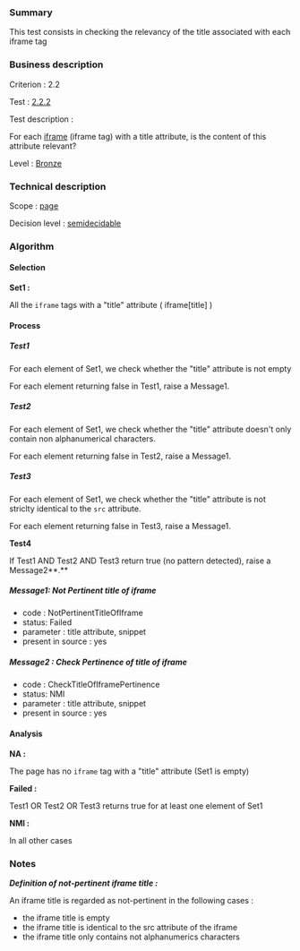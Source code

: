 ### Summary

This test consists in checking the relevancy of the title associated
with each iframe tag

### Business description

Criterion : 2.2

Test : [2.2.2](http://accessiweb.org/index.php/accessiweb-22-english-version.html#test-2-2-2)

Test description :

For each
[iframe](http://accessiweb.org/index.php/glossary-76.html#mCadreEnLigne)
(iframe tag) with a title attribute, is the content of this attribute
relevant?

Level : [Bronze](/en/category/rules-design/accessiweb-11/level/bronze)

### Technical description

Scope : [page](/en/category/rules-design/accessiweb-11/scope/page)

Decision level :
[semidecidable](/en/category/rules-design/accessiweb-11/decision-level/semidecidable)

### Algorithm

#### Selection

**Set1 :**

All the `iframe` tags with a "title" attribute ( iframe[title] )

#### Process

##### Test1

For each element of Set1, we check whether the "title" attribute is not
empty

For each element returning false in Test1, raise a Message1.

##### Test2

For each element of Set1, we check whether the "title" attribute doesn't
only contain non alphanumerical characters.

For each element returning false in Test2, raise a Message1.

##### Test3

For each element of Set1, we check whether the "title" attribute is not
striclty identical to the `src` attribute.

For each element returning false in Test3, raise a Message1.

**Test4**

If Test1 AND Test2 AND Test3 return true (no pattern detected), raise a
Message2**.**

##### Message1: Not Pertinent title of iframe

-   code : NotPertinentTitleOfIframe
-   status: Failed
-   parameter : title attribute, snippet
-   present in source : yes

##### Message2 : Check Pertinence of title of iframe

-   code : CheckTitleOfIframePertinence
-   status: NMI
-   parameter : title attribute, snippet
-   present in source : yes

#### Analysis

**NA :**

The page has no `iframe` tag with a "title" attribute (Set1 is empty)

**Failed :**

Test1 OR Test2 OR Test3 returns true for at least one element of Set1

**NMI :**

In all other cases

### Notes

***Definition of not-pertinent iframe title :***

An iframe title is regarded as not-pertinent in the following cases :

-   the iframe title is empty
-   the iframe title is identical to the src attribute of the iframe
-   the iframe title only contains not alphanumerics characters

